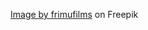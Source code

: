 <a href="https://www.freepik.com/free-vector/astronomy-icons-collection_1033151.htm#query=meteor&position=1&from_view=search&track=sph">Image by frimufilms</a> on Freepik
